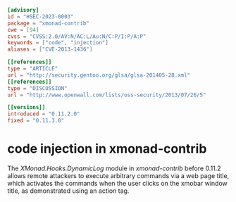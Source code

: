 ```toml
[advisory]
id = "HSEC-2023-0003"
package = "xmonad-contrib"
cwe = [94]
cvss = "CVSS:2.0/AV:N/AC:L/Au:N/C:P/I:P/A:P"
keywords = ["code", "injection"]
aliases = ["CVE-2013-1436"]

[[references]]
type = "ARTICLE"
url = "http://security.gentoo.org/glsa/glsa-201405-28.xml"
[[references]]
type = "DISCUSSION"
url = "http://www.openwall.com/lists/oss-security/2013/07/26/5"

[[versions]]
introduced = "0.11.2.0"
fixed = "0.11.3.0"
```

# code injection in xmonad-contrib

The _XMonad.Hooks.DynamicLog_ module in _xmonad-contrib_ before 0.11.2 allows remote attackers to execute arbitrary commands via a web page title, which activates the commands when the user clicks on the xmobar window title, as demonstrated using an action tag.
